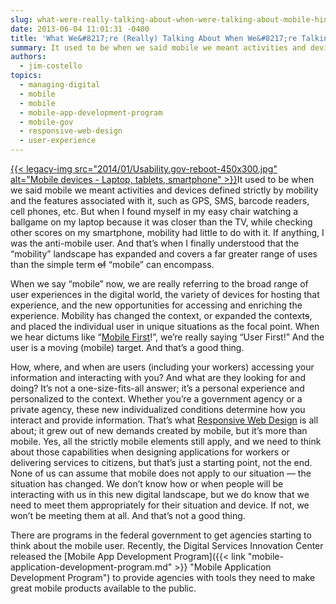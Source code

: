 ```yaml
---
slug: what-were-really-talking-about-when-were-talking-about-mobile-hint-its-the-user
date: 2013-06-04 11:01:31 -0400
title: 'What We&#8217;re (Really) Talking About When We&#8217;re Talking About Mobile (Hint: It&#8217;s the User)'
summary: It used to be when we said mobile we meant activities and devices defined strictly by mobility and the features associated with it, such as GPS, SMS, barcode readers, cell phones, etc. But when I found myself in my easy chair watching a ballgame on my
authors:
  - jim-costello
topics:
  - managing-digital
  - mobile
  - mobile
  - mobile-app-development-program
  - mobile-gov
  - responsive-web-design
  - user-experience
---
```


[{{< legacy-img src="2014/01/Usability.gov-reboot-450x300.jpg" alt="Mobile devices - Laptop, tablets, smartphone" >}}](https://s3.amazonaws.com/digitalgov/_legacy-img/2014/01/Usability.gov-reboot.jpg)It used to be when we said mobile we meant activities and devices defined strictly by mobility and the features associated with it, such as GPS, SMS, barcode readers, cell phones, etc. But when I found myself in my easy chair watching a ballgame on my laptop because it was closer than the TV, while checking other scores on my smartphone, mobility had little to do with it. If anything, I was the anti-mobile user. And that’s when I finally understood that the “mobility” landscape has expanded and covers a far greater range of uses than the simple term <span style="text-decoration: line-through">of</span> “mobile” can encompass.

When we say “mobile” now, we are really referring to the broad range of user experiences in the digital world, the variety of devices for hosting that experience, and the new opportunities for accessing and enriching the experience. Mobility has changed the context, or expanded the context<span style="text-decoration: line-through">s</span>, and placed the individual user in unique situations as the focal point. When we hear dictums like “[Mobile First](http://www.lukew.com/resources/mobile_first.asp)!”, we’re really saying “User First!” And the user is a moving (mobile) target. And that’s a good thing.

How, where, and when are users (including your workers) accessing your information and interacting with you? And what are they looking for and doing? It’s not a one-size-fits-all answer; it’s a personal experience and personalized to the context. Whether you’re a government agency or a private agency, these new individualized conditions determine how you interact and provide information. That’s what [Responsive Web Design](http://www.abookapart.com/products/responsive-web-design) is all about; it grew out of new demands created by mobile, but it’s more than mobile. Yes, all the strictly mobile elements still apply, and we need to think about those capabilities when designing applications for workers or delivering services to citizens, but that’s just a starting point, not the end. None of us can assume that mobile does not apply to our situation — the situation has changed. We don’t know how or when people will be interacting with us in this new digital landscape, but we do know that we need to meet them appropriately for their situation and device. If not, we won’t be meeting them at all. And that’s not a good thing.

There are programs in the federal government to get agencies starting to think about the mobile user. Recently, the Digital Services Innovation Center released the [Mobile App Development Program]({{< link "mobile-application-development-program.md" >}} "Mobile Application Development Program") to provide agencies with tools they need to make great mobile products available to the public.